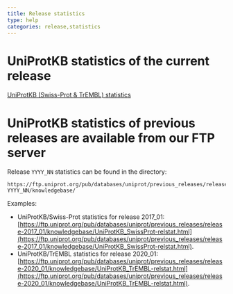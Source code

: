 ```yaml
---
title: Release statistics
type: help
categories: release,statistics
---
```


# UniProtKB statistics of the current release

[UniProtKB (Swiss-Prot & TrEMBL) statistics](https://www.uniprot.org/uniprotkb/statistics)

# UniProtKB statistics of previous releases are available from our FTP server

Release `YYYY_NN` statistics can be found in the directory:

```
https://ftp.uniprot.org/pub/databases/uniprot/previous_releases/release-YYYY_NN/knowledgebase/
```

Examples:

- UniProtKB/Swiss-Prot statistics for release 2017_01: [https://ftp.uniprot.org/pub/databases/uniprot/previous_releases/release-2017_01/knowledgebase/UniProtKB_SwissProt-relstat.html](https://ftp.uniprot.org/pub/databases/uniprot/previous_releases/release-2017_01/knowledgebase/UniProtKB_SwissProt-relstat.html).
- UniProtKB/TrEMBL statistics for release 2020_01: [https://ftp.uniprot.org/pub/databases/uniprot/previous_releases/release-2020_01/knowledgebase/UniProtKB_TrEMBL-relstat.html](https://ftp.uniprot.org/pub/databases/uniprot/previous_releases/release-2020_01/knowledgebase/UniProtKB_TrEMBL-relstat.html).
